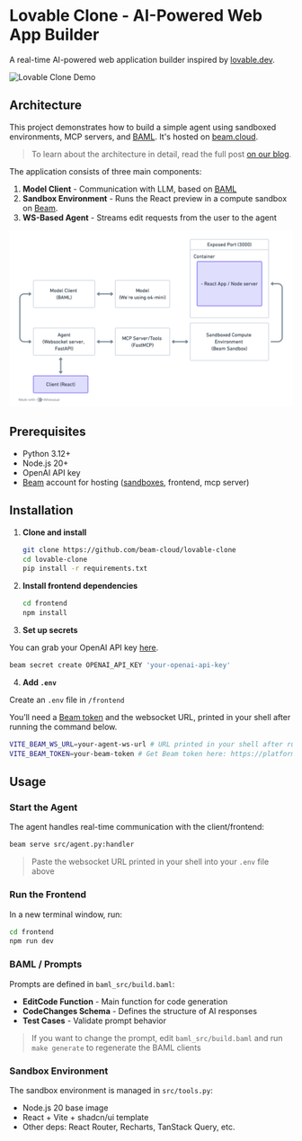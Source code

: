 # Lovable Clone - AI-Powered Web App Builder

A real-time AI-powered web application builder inspired by [lovable.dev](https://lovable.dev).

![Lovable Clone Demo](assets/lovable-demo.gif)

## ️Architecture

This project demonstrates how to build a simple agent using sandboxed environments, MCP servers, and [BAML](https://github.com/BoundaryML/baml). It's hosted on [beam.cloud](https://beam.cloud).

> To learn about the architecture in detail, read the full post [on our blog](https://www.beam.cloud/blog/agentic-apps).

The application consists of three main components:

1. **Model Client** - Communication with LLM, based on [BAML](https://github.com/BoundaryML/baml)
2. **Sandbox Environment** - Runs the React preview in a compute sandbox on [Beam](https://beam.cloud).
3. **WS-Based Agent** - Streams edit requests from the user to the agent

![Architecture Diagram](assets/arch.png)

## Prerequisites

- Python 3.12+
- Node.js 20+
- OpenAI API key
- [Beam](https://beam.cloud) account for hosting ([sandboxes](https://docs.beam.cloud/v2/sandbox/overview), frontend, mcp server)

## Installation

1. **Clone and install**

   ```bash
   git clone https://github.com/beam-cloud/lovable-clone
   cd lovable-clone
   pip install -r requirements.txt
   ```

2. **Install frontend dependencies**

   ```bash
   cd frontend
   npm install
   ```

3. **Set up secrets**

You can grab your OpenAI API key [here](https://platform.openai.com/api-keys).

```bash
beam secret create OPENAI_API_KEY 'your-openai-api-key'
```

4. **Add `.env`**

Create an `.env` file in `/frontend`

You’ll need a [Beam token](https://platform.beam.cloud/settings/api-keys) and the websocket URL, printed in your shell after running the command below.

```bash
VITE_BEAM_WS_URL=your-agent-ws-url # URL printed in your shell after running `beam serve` - fill this in after running the command below
VITE_BEAM_TOKEN=your-beam-token # Get Beam token here: https://platform.beam.cloud/settings/api-keys
```

## Usage

### Start the Agent

The agent handles real-time communication with the client/frontend:

```bash
beam serve src/agent.py:handler
```

> Paste the websocket URL printed in your shell into your `.env` file above

### Run the Frontend

In a new terminal window, run:

```bash
cd frontend
npm run dev
```

### BAML / Prompts

Prompts are defined in `baml_src/build.baml`:

- **EditCode Function** - Main function for code generation
- **CodeChanges Schema** - Defines the structure of AI responses
- **Test Cases** - Validate prompt behavior

> If you want to change the prompt, edit `baml_src/build.baml` and run `make generate` to regenerate the BAML clients

### Sandbox Environment

The sandbox environment is managed in `src/tools.py`:

- Node.js 20 base image
- React + Vite + shadcn/ui template
- Other deps: React Router, Recharts, TanStack Query, etc.
